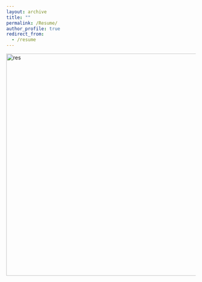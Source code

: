 ```yaml
---
layout: archive
title: ""
permalink: /Resume/
author_profile: true
redirect_from:
  - /resume
---
```


<img width="591" alt="res" src="https://github.com/kewal97/kewal97.github.io/assets/116126736/c8f503d3-430a-4895-9590-f1de4d6bc9b8">

